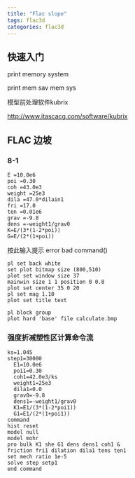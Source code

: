 ```yaml
---
title: "Flac slope"
tags: flac3d
categories: flac3d
---
```




## 快速入门

print memory system

print mem sav mem sys

模型前处理软件kubrix

http://www.itascacg.com/software/kubrix




## FLAC 边坡

### 8-1

```
E =10.0e6
poi =0.30
coh =43.0e3
weight =25e3
dila =47.0*dilain1
fri =17.0
ten =0.01e6
grav =-9.8
dens =-weight1/grav0
K=E/(3*(1-2*poi))
G=E/(2*(1+poi))
```

按此输入提示 error bad command()


```
pl set back white
set plot bitmap size (800,510)
plot set window size 37
mainwin size 1 1 position 0 0.8
plot set center 35 0 20
pl set mag 1.10
plot set title text
```

```
pl block group
plot hard 'base' file calculate.bmp
```



### 强度折减塑性区计算命令流



```
ks=1.045
step1=30000
  E1=10.0e6
  poi1=0.30
  coh1=42.0e3/ks
  weight1=25e3
  dila1=0.0
  grav0=-9.8
  dens1=-weight1/grav0
  K1=E1/(3*(1-2*poi1))
  G1=E1/(2*(1+poi1))
command
hist reset
model null
model mohr
pro bulk K1 she G1 dens dens1 coh1 &
friction fri1 dilation dila1 tens ten1
set mech ratio 1e-5
solve step setp1
end command
```